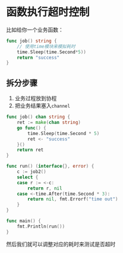# 函数执行超时控制

比如给你一个业务函数：

```go
func job() string {
    // 使用time模块来模拟耗时
    time.Sleep(time.Second*5))
    return "success"
}
```

## 拆分步骤

1. 业务过程放到协程
2. 把业务结果塞入`channel`

```go
func job() chan string {
	ret := make(chan string)
	go func() {
		time.Sleep(time.Second * 5)
		ret <- "success"
	}()
	return ret
}
```

```go
func run() (interface{}, error) {
	c := job2()
	select {
	case r := <-c:
		return r, nil
	case <-time.After(time.Second * 3):
		return nil, fmt.Errorf("time out")
	}
}
```

```go
func main() {
    fmt.Println(run())
}
```

然后我们就可以调整对应的耗时来测试是否超时
